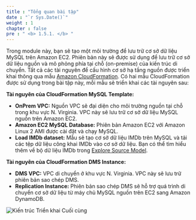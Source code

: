 ```yaml
---
title : "Tổng quan bài tập"
date : "`r Sys.Date()`"
weight : 1
chapter : false
pre : " <b> 1.5.1. </b> "
---
```


Trong module này, bạn sẽ tạo một môi trường để lưu trữ cơ sở dữ liệu MySQL trên Amazon EC2. Phiên bản này sẽ được sử dụng để lưu trữ cơ sở dữ liệu nguồn và mô phỏng phía tại chỗ (on-premise) của kiến trúc di chuyển. Tất cả các tài nguyên để cấu hình cơ sở hạ tầng nguồn được triển khai thông qua mẫu [Amazon CloudFormation](https://aws.amazon.com/cloudformation/). Có hai mẫu CloudFormation được sử dụng trong bài tập này, mỗi mẫu sẽ triển khai các tài nguyên sau:

**Tài nguyên của CloudFormation MySQL Template:**

- **OnPrem VPC:** Nguồn VPC sẽ đại diện cho môi trường nguồn tại chỗ trong khu vực N. Virginia. VPC này sẽ lưu trữ cơ sở dữ liệu MySQL nguồn trên Amazon EC2.
- **Amazon EC2 MySQL Database:** Phiên bản Amazon EC2 với Amazon Linux 2 AMI được cài đặt và chạy MySQL.
- **Load IMDb dataset:** Mẫu sẽ tạo cơ sở dữ liệu IMDb trên MySQL và tải các tệp dữ liệu công khai IMDb vào cơ sở dữ liệu. Bạn có thể tìm hiểu thêm về bộ dữ liệu IMDb trong [Explore Source Model](https://catalog.workshops.aws/dynamodb-labs/en-US/hands-on-labs/rdbms-migration/migration-chapter03).

**Tài nguyên của CloudFormation DMS Instance:**

- **DMS VPC:** VPC di chuyển ở khu vực N. Virginia. VPC này sẽ lưu trữ phiên bản sao chép DMS.
- **Replication Instance:** Phiên bản sao chép DMS sẽ hỗ trợ quá trình di chuyển cơ sở dữ liệu từ máy chủ MySQL nguồn trên EC2 sang Amazon DynamoDB.

![Kiến trúc Triển khai Cuối cùng](/images/1/1.5/1.png)